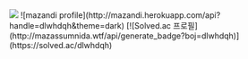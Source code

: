 <img src="https://capsule-render.vercel.app/api?type=waving&height=260&color=76ABAE&text=Dlwhdqh%20Studio&reversal=false&textBg=false&fontSize=108&fontColor=31363F&fontAlignY=44" />
![mazandi profile](http://mazandi.herokuapp.com/api?handle=dlwhdqh&theme=dark)
[![Solved.ac
프로필](http://mazassumnida.wtf/api/generate_badge?boj=dlwhdqh)](https://solved.ac/dlwhdqh)
